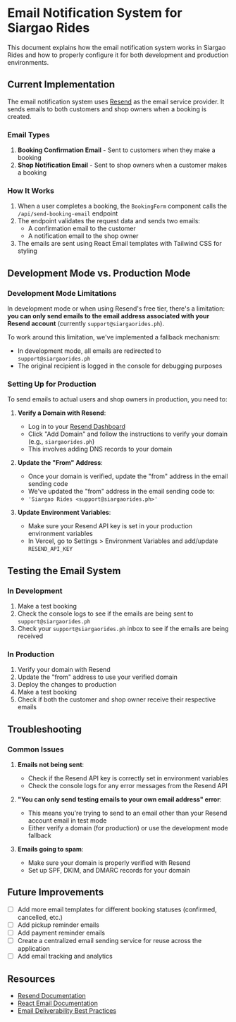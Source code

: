 # Email Notification System for Siargao Rides

This document explains how the email notification system works in Siargao Rides and how to properly configure it for both development and production environments.

## Current Implementation

The email notification system uses [Resend](https://resend.com) as the email service provider. It sends emails to both customers and shop owners when a booking is created.

### Email Types

1. **Booking Confirmation Email** - Sent to customers when they make a booking
2. **Shop Notification Email** - Sent to shop owners when a customer makes a booking

### How It Works

1. When a user completes a booking, the `BookingForm` component calls the `/api/send-booking-email` endpoint
2. The endpoint validates the request data and sends two emails:
   - A confirmation email to the customer
   - A notification email to the shop owner
3. The emails are sent using React Email templates with Tailwind CSS for styling

## Development Mode vs. Production Mode

### Development Mode Limitations

In development mode or when using Resend's free tier, there's a limitation: **you can only send emails to the email address associated with your Resend account** (currently `support@siargaorides.ph`).

To work around this limitation, we've implemented a fallback mechanism:
- In development mode, all emails are redirected to `support@siargaorides.ph`
- The original recipient is logged in the console for debugging purposes

### Setting Up for Production

To send emails to actual users and shop owners in production, you need to:

1. **Verify a Domain with Resend**:
   - Log in to your [Resend Dashboard](https://resend.com/domains)
   - Click "Add Domain" and follow the instructions to verify your domain (e.g., `siargaorides.ph`)
   - This involves adding DNS records to your domain

2. **Update the "From" Address**:
   - Once your domain is verified, update the "from" address in the email sending code
   - We've updated the "from" address in the email sending code to:
   - `'Siargao Rides <support@siargaorides.ph>'`

3. **Update Environment Variables**:
   - Make sure your Resend API key is set in your production environment variables
   - In Vercel, go to Settings > Environment Variables and add/update `RESEND_API_KEY`

## Testing the Email System

### In Development

1. Make a test booking
2. Check the console logs to see if the emails are being sent to `support@siargaorides.ph`
3. Check your `support@siargaorides.ph` inbox to see if the emails are being received

### In Production

1. Verify your domain with Resend
2. Update the "from" address to use your verified domain
3. Deploy the changes to production
4. Make a test booking
5. Check if both the customer and shop owner receive their respective emails

## Troubleshooting

### Common Issues

1. **Emails not being sent**:
   - Check if the Resend API key is correctly set in environment variables
   - Check the console logs for any error messages from the Resend API

2. **"You can only send testing emails to your own email address" error**:
   - This means you're trying to send to an email other than your Resend account email in test mode
   - Either verify a domain (for production) or use the development mode fallback

3. **Emails going to spam**:
   - Make sure your domain is properly verified with Resend
   - Set up SPF, DKIM, and DMARC records for your domain

## Future Improvements

- [ ] Add more email templates for different booking statuses (confirmed, cancelled, etc.)
- [ ] Add pickup reminder emails
- [ ] Add payment reminder emails
- [ ] Create a centralized email sending service for reuse across the application
- [ ] Add email tracking and analytics

## Resources

- [Resend Documentation](https://resend.com/docs)
- [React Email Documentation](https://react.email/docs)
- [Email Deliverability Best Practices](https://resend.com/blog/email-deliverability-best-practices)
